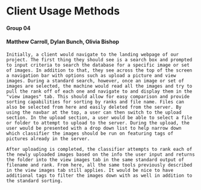 # Client Usage Methods
#### Group 04
#### Matthew Carroll, Dylan Bunch, Olivia Bishop

    Initially, a client would navigate to the landing webpage of our project. The first thing they should see is a search box and prompted to input criteria to search the database for a specific image or set of images. In addition to that, they see across the top of the screen a navigation bar with options such as upload a picture and view images. During a standard search, however, once an image or set of images are selected, the machine would read all the images and try to pull the rank off of each one and navigate to and display them in the "view images" tab. This should allow for easy comparison and provide sorting capabilities for sorting by ranks and file name. Files can also be selected from here and easily deleted from the server. By using the navbar at the top, a user can then switch to the upload section. In the upload section, a user would be able to select a file or folder to attempt to upload to the server. During the upload, the user would be presented with a drop down list to help narrow down which classifier the images should be run on featuring tags of pictures already in the server.

    After uploading is completed, the classifier attempts to rank each of the newly uploaded images based on the info the user input and returns the folder into the view images tab in the same standard output of filename and rank. From here, all the same tools previously described in the view images tab still applies. It would be nice to have additional tags to filter the images down with as well in addition to the standard sorting.   